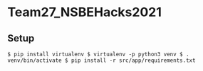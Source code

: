 # Team27_NSBEHacks2021

## Setup
`
$ pip install virtualenv
$ virtualenv -p python3 venv
$ . venv/bin/activate
$ pip install -r src/app/requirements.txt
`
